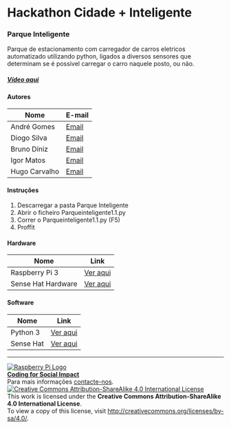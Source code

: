 ﻿# Hackathon Cidade + Inteligente  

### Parque Inteligente

   Parque de estacionamento com carregador de carros eletricos automatizado utilizando python, ligados a diversos sensores que determinam se é possivel carregar o carro naquele posto, ou não.

##### [Vídeo aqui](Demo/parqueinteligente.mov?raw=true)  

#### Autores  

|Nome  |E-mail  |  
|---|---|    
|André Gomes|[Email](mailto:andremsgomes@gmail.com)  |  
|Diogo Silva|[Email](mailto:diogo0408@gmail.com)  |  
|Bruno Díniz  |[Email](mailto:brunofilipediniz88@gmail.com)  |  
|Igor Matos  |[Email](mailto:igormtm.im@gmail.com)  |
|Hugo Carvalho  |[Email](mailto:huugggoooo@gmail.com)  |  

#### Instruções

1. Descarregar a pasta Parque Inteligente
2. Abrir o ficheiro Parqueinteligente1.1.py
3. Correr o Parqueinteligente1.1.py (F5)
4. Proffit

#### Hardware  

|Nome  |Link  |  
|---|---|    
|Raspberry Pi 3  |[Ver aqui](https://www.raspberrypi.org/blog/raspberry-pi-3-on-sale/)  |
|Sense Hat Hardware | [Ver aqui](https://www.raspberrypi.org/products/sense-hat/) |

#### Software  

|Nome  |Link  |  
|---|---|    
|Python 3 | [Ver aqui](http://pythonhosted.org/sense-hat/)  |
|Sense Hat | [Ver aqui](https://www.python.org/) |


***  
[![Raspberry Pi Logo](https://upload.wikimedia.org/wikipedia/en/thumb/c/cb/Raspberry_Pi_Logo.svg/50px-Raspberry_Pi_Logo.svg.png)](http://raspberrypi.org)   
[**Coding for Social Impact**](http://codingforsocialimpact.fe.up.pt)  
Para mais informações [contacte-nos](mailto:hello@codingforsocialimpact.org).  
[![Creative Commons Attribution-ShareAlike 4.0 International License](https://licensebuttons.net/l/by-sa/4.0/88x31.png)](http://creativecommons.org/licenses/by-sa/4.0/)  
This work is licensed under the **Creative Commons Attribution-ShareAlike 4.0 International License**.  
To view a copy of this license, visit http://creativecommons.org/licenses/by-sa/4.0/.  

